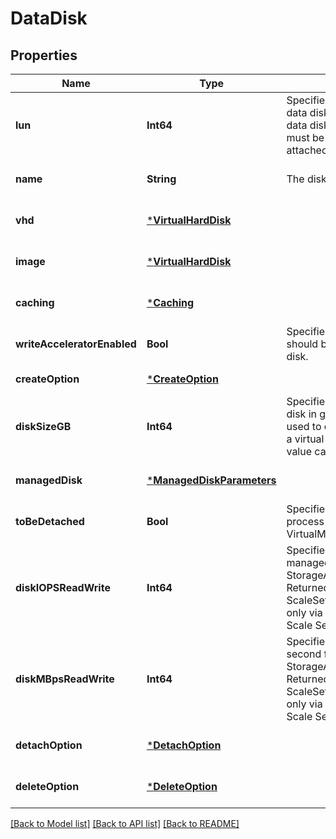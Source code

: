 # DataDisk


## Properties
Name | Type | Description | Notes
------------ | ------------- | ------------- | -------------
**lun** | **Int64** | Specifies the logical unit number of the data disk. This value is used to identify data disks within the VM and therefore must be unique for each data disk attached to a VM. | [default to nothing]
**name** | **String** | The disk name. | [optional] [default to nothing]
**vhd** | [***VirtualHardDisk**](VirtualHardDisk.md) |  | [optional] [default to nothing]
**image** | [***VirtualHardDisk**](VirtualHardDisk.md) |  | [optional] [default to nothing]
**caching** | [***Caching**](Caching.md) |  | [optional] [default to nothing]
**writeAcceleratorEnabled** | **Bool** | Specifies whether writeAccelerator should be enabled or disabled on the disk. | [optional] [default to nothing]
**createOption** | [***CreateOption**](CreateOption.md) |  | [default to nothing]
**diskSizeGB** | **Int64** | Specifies the size of an empty data disk in gigabytes. This element can be used to overwrite the size of the disk in a virtual machine image. &lt;br&gt;&lt;br&gt; This value cannot be larger than 1023 GB | [optional] [default to nothing]
**managedDisk** | [***ManagedDiskParameters**](ManagedDiskParameters.md) |  | [optional] [default to nothing]
**toBeDetached** | **Bool** | Specifies whether the data disk is in process of detachment from the VirtualMachine/VirtualMachineScaleset | [optional] [default to nothing]
**diskIOPSReadWrite** | **Int64** | Specifies the Read-Write IOPS for the managed disk when StorageAccountType is UltraSSD_LRS. Returned only for VirtualMachine ScaleSet VM disks. Can be updated only via updates to the VirtualMachine Scale Set. | [optional] [readonly] [default to nothing]
**diskMBpsReadWrite** | **Int64** | Specifies the bandwidth in MB per second for the managed disk when StorageAccountType is UltraSSD_LRS. Returned only for VirtualMachine ScaleSet VM disks. Can be updated only via updates to the VirtualMachine Scale Set. | [optional] [readonly] [default to nothing]
**detachOption** | [***DetachOption**](DetachOption.md) |  | [optional] [default to nothing]
**deleteOption** | [***DeleteOption**](DeleteOption.md) |  | [optional] [default to nothing]


[[Back to Model list]](../README.md#models) [[Back to API list]](../README.md#api-endpoints) [[Back to README]](../README.md)



